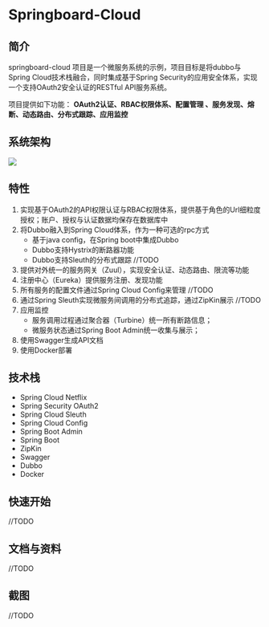 # Springboard-Cloud

## 简介
springboard-cloud 项目是一个微服务系统的示例，项目目标是将dubbo与Spring Cloud技术栈融合，同时集成基于Spring Security的应用安全体系，实现一个支持OAuth2安全认证的RESTful API服务系统。

项目提供如下功能： **OAuth2认证、RBAC权限体系、配置管理 、服务发现、熔断、动态路由、分布式跟踪、应用监控**

## 系统架构
![](http://i.imgur.com/saTYAgm.png)

## 特性
1. 实现基于OAuth2的API权限认证与RBAC权限体系，提供基于角色的Url细粒度授权；账户、授权与认证数据均保存在数据库中
2. 将Dubbo融入到Spring Cloud体系，作为一种可选的rpc方式
   - 基于java config，在Spring boot中集成Dubbo
   - Dubbo支持Hystrix的断路器功能
   - Dubbo支持Sleuth的分布式跟踪 //TODO
3. 提供对外统一的服务网关（Zuul），实现安全认证、动态路由、限流等功能
4. 注册中心（Eureka）提供服务注册、发现功能
5. 所有服务的配置文件通过Spring Cloud Config来管理 //TODO
6. 通过Spring Sleuth实现微服务间调用的分布式追踪，通过ZipKin展示 //TODO
7. 应用监控
   - 服务调用过程通过聚合器（Turbine）统一所有断路信息；
   - 微服务状态通过Spring Boot Admin统一收集与展示；
8. 使用Swagger生成API文档
9. 使用Docker部署

## 技术栈
- Spring Cloud Netflix
- Spring Security OAuth2
- Spring Cloud Sleuth
- Spring Cloud Config
- Spring Boot Admin
- Spring Boot
- ZipKin
- Swagger
- Dubbo
- Docker

## 快速开始
//TODO

## 文档与资料
//TODO

## 截图
//TODO